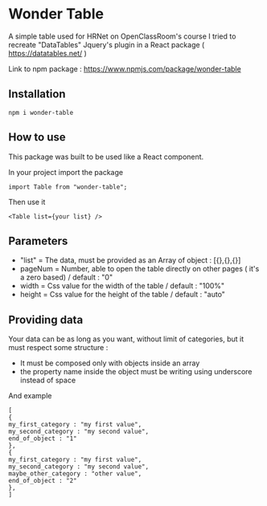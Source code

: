 # Wonder Table

A simple table used for HRNet on OpenClassRoom's course
I tried to recreate "DataTables" Jquery's plugin in a React package ( https://datatables.net/ )

Link to npm package : https://www.npmjs.com/package/wonder-table

## Installation

```
npm i wonder-table
```

## How to use

This package was built to be used like a React component.

In your project import the package

```
import Table from "wonder-table";
```

Then use it

```
<Table list={your list} />
```

## Parameters

- "list" = The data, must be provided as an Array of object : [{},{},{}]
- pageNum = Number, able to open the table directly on other pages ( it's a zero based) / default : "0"
- width = Css value for the width of the table / default : "100%"
- height = Css value for the height of the table / default : "auto"

## Providing data

Your data can be as long as you want, without limit of categories, but it must respect some structure :

- It must be composed only with objects inside an array
- the property name inside the object must be writing using underscore instead of space

And example

```
[
{
my_first_category : "my first value",
my_second_category : "my second value",
end_of_object : "1"
},
{
my_first_category : "my first value",
my_second_category : "my second value",
maybe_other_category : "other value",
end_of_object : "2"
},
]
```
